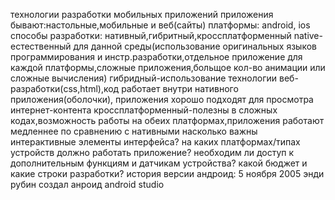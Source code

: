 технологии разработки мобильных приложений
приложения бывают:настольные,мобильные и веб(сайты)
платформы: android, ios
способы разработки: нативный,гибритный,кроссплатформенный
native-естественный для данной среды(использование оригинальных языков программирования и инстр.разработки,отдельное приложение для каждой платформы,сложные приложения,больщое кол-во анимации или сложные вычисления)
гибридный-использование технологии веб-разработки(css,html),код работает внутри нативного приложения(оболочки), приложения хорошо подходят для просмотра интернет-контента
кроссплатформенный-полезны в сложных кодах,возможность работы на обеих платформах,приложения работают медленнее по сравнению с нативными
насколько важны интерактивные элементы интерфейса? на каких платформах/типах устройств должно работать приложение? необходим ли доступ к дополнительным функциям и датчикам устройства? какой бюджет и какие строки разработки?
история версии андроид: 5 ноября 2005 энди рубин создал анроид
android studio
